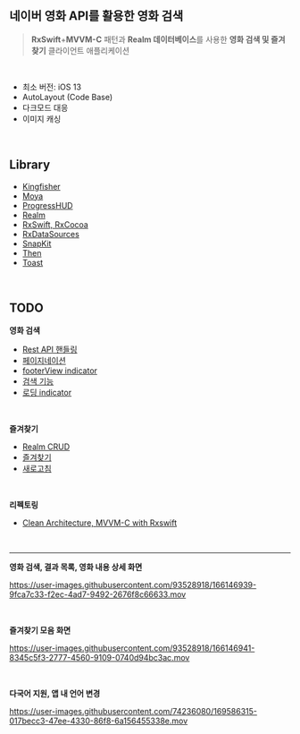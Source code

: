 ## 네이버 영화 API를 활용한 영화 검색

> **RxSwift**+**MVVM-C** 패턴과 **Realm 데이터베이스**를 사용한 **영화 검색 및 즐겨찾기** 클라이언트 애플리케이션

<br>

- 최소 버전: iOS 13
- AutoLayout (Code Base)
- 다크모드 대응
- 이미지 캐싱

<br>

## Library

- [Kingfisher](https://github.com/onevcat/Kingfisher)
- [Moya](https://github.com/Moya/Moya)
- [ProgressHUD](https://github.com/relatedcode/ProgressHUD)
- [Realm](https://github.com/realm/realm-swift)
- [RxSwift, RxCocoa](https://github.com/ReactiveX/RxSwift)
- [RxDataSources](https://github.com/RxSwiftCommunity/RxDataSources)
- [SnapKit](https://github.com/SnapKit/SnapKit)
- [Then](https://github.com/devxoul/Then)
- [Toast](https://github.com/scalessec/Toast-Swift)


<br>

## TODO

**영화 검색**

- [Rest API 핸들링](https://github.com/camosss/MovieProject/issues/1)
- [페이지네이션](https://github.com/camosss/MovieProject/issues/2)
- [footerView indicator](https://github.com/camosss/MovieProject/issues/3)
- [검색 기능](https://github.com/camosss/MovieProject/issues/4)
- [로딩 indicator](https://github.com/camosss/MovieProject/issues/5)

<br>

**즐겨찾기**

- [Realm CRUD](https://github.com/camosss/MovieProject/issues/6)
- [즐겨찾기](https://github.com/camosss/MovieProject/issues/7)
- [새로고침](https://github.com/camosss/MovieProject/issues/8)

<br>

**리펙토링**
- [Clean Architecture, MVVM-C with Rxswift](https://github.com/camosss/IAMMovie/issues/9)

<br>

---

**영화 검색, 결과 목록, 영화 내용 상세 화면**

https://user-images.githubusercontent.com/93528918/166146939-9fca7c33-f2ec-4ad7-9492-2676f8c66633.mov

<br>

**즐겨찾기 모음 화면**

https://user-images.githubusercontent.com/93528918/166146941-8345c5f3-2777-4560-9109-0740d94bc3ac.mov

<br>

**다국어 지원, 앱 내 언어 변경**

https://user-images.githubusercontent.com/74236080/169586315-017becc3-47ee-4330-86f8-6a156455338e.mov



<br>
<br>



